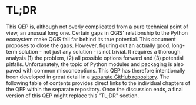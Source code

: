# TL;DR

This QEP is, although not overly complicated from a pure technical point of view, an unusual long one. Certain gaps in QGIS' relationship to the Python ecosystem make QGIS fall far behind its true potential. This document proposes to close the gaps. However, figuring out an actually good, long-term solution - not just any solution - is not trivial. It requires a thorough analysis (1) the problem, (2) all possible options forward and (3) potential pitfalls. Unfortunately, the topic of Python modules and packaging is also paved with common misconceptions. This QEP has therefore intentionally been developed in great detail in a [separate GitHub repository](https://github.com/qgist/pluginmanager-qep). The following table of contents provides direct links to the individual chapters of the QEP within the separate repository. Once the discussion ends, a final version of this QEP might replace this "TL;DR" section.
